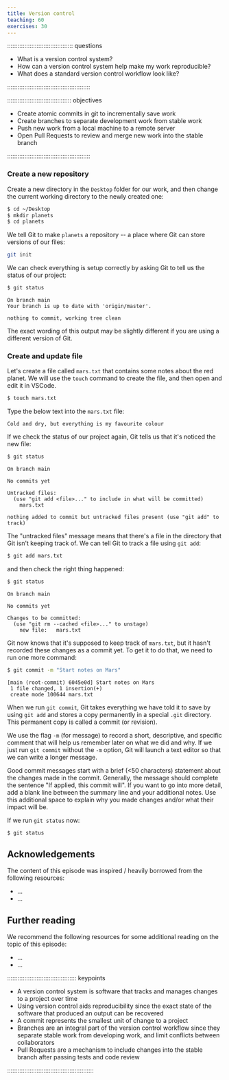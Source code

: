 ```yaml
---
title: Version control
teaching: 60
exercises: 30
---
```


:::::::::::::::::::::::::::::::::::::: questions 

- What is a version control system?
- How can a version control system help make my work reproducible?
- What does a standard version control workflow look like?

::::::::::::::::::::::::::::::::::::::::::::::::

::::::::::::::::::::::::::::::::::::: objectives

- Create atomic commits in git to incrementally save work
- Create branches to separate development work from stable work
- Push new work from a local machine to a remote server
- Open Pull Requests to review and merge new work into the stable branch

::::::::::::::::::::::::::::::::::::::::::::::::

### Create a new repository

Create a new directory in the `Desktop` folder for our work, and then change the current working directory to the newly created one:

```bash
$ cd ~/Desktop
$ mkdir planets
$ cd planets
```

We tell Git to make `planets` a repository -- a place where Git can store versions of our files:

```bash
git init
```

We can check everything is setup correctly by asking Git to tell us the status of our project:

```bash
$ git status
```

```output
On branch main
Your branch is up to date with 'origin/master'.

nothing to commit, working tree clean
```

The exact wording of this output may be slightly different if you are using a different version of Git.

### Create and update file

Let's create a file called `mars.txt` that contains some notes about the red planet.
We will use the `touch` command to create the file, and then open and edit it in VSCode.

```bash
$ touch mars.txt
```

Type the below text into the `mars.txt` file:

```output
Cold and dry, but everything is my favourite colour
```

If we check the status of our project again, Git tells us that it's noticed the new file:

```bash
$ git status
```

```output
On branch main

No commits yet

Untracked files:
  (use "git add <file>..." to include in what will be committed)
	mars.txt

nothing added to commit but untracked files present (use "git add" to track)
```

The "untracked files" message means that there's a file in the directory that Git isn't keeping track of.
We can tell Git to track a file using `git add`:

```bash
$ git add mars.txt
```

and then check the right thing happened:

```bash
$ git status
```

```output
On branch main

No commits yet

Changes to be committed:
  (use "git rm --cached <file>..." to unstage)
	new file:   mars.txt
```

Git now knows that it's supposed to keep track of `mars.txt`, but it hasn't recorded these changes as a commit yet.
To get it to do that, we need to run one more command:

```bash
$ git commit -m "Start notes on Mars"
```

```output
[main (root-commit) 6045e0d] Start notes on Mars
 1 file changed, 1 insertion(+)
 create mode 100644 mars.txt
```

When we run `git commit`, Git takes everything we have told it to save by using `git add` and stores a copy permanently in a special `.git` directory.
This permanent copy is called a commit (or revision).

We use the flag `-m` (for message) to record a short, descriptive, and specific comment that will help us remember later on what we did and why.
If we just run `git commit` without the `-m` option, Git will launch a text editor so that we can write a longer message.

Good commit messages start with a brief (<50 characters) statement about the changes made in the commit.
Generally, the message should complete the sentence "If applied, this commit will".
If you want to go into more detail, add a blank line between the summary line and your additional notes.
Use this additional space to explain why you made changes and/or what their impact will be.

If we run `git status` now:

```bash
$ git status
```



## Acknowledgements

The content of this episode was inspired / heavily borrowed from the following resources:

- ...
- ...

## Further reading

We recommend the following resources for some additional reading on the topic of this episode:

- ...
- ...




:::::::::::::::::::::::::::::::::::::::: keypoints

- A version control system is software that tracks and manages changes to a project over time
- Using version control aids reproducibility since the exact state of the software that produced an output can be recovered
- A commit represents the smallest unit of change to a project
- Branches are an integral part of the version control workflow since they separate stable work from developing work, and limit conflicts between collaborators
- Pull Requests are a mechanism to include changes into the stable branch after passing tests and code review

::::::::::::::::::::::::::::::::::::::::::::::::::
